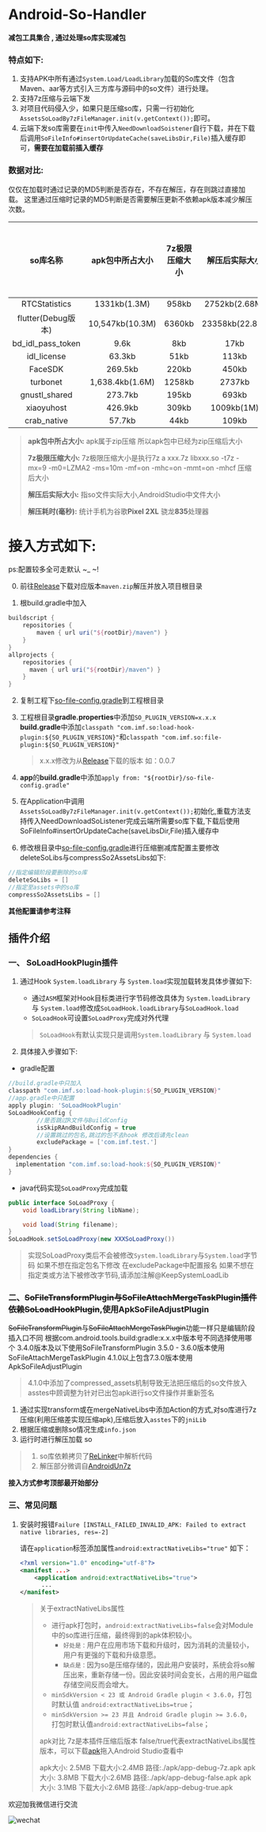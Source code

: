 # Android-So-Handler
**减包工具集合 , 通过处理so库实现减包**

### 特点如下:
1. 支持APK中所有通过`System.Load/LoadLibrary`加载的So库文件（包含Maven、aar等方式引入三方库与源码中的so文件）进行处理。
2. 支持7z压缩与云端下发
3. 对项目代码侵入少，如果只是压缩so库，只需一行初始化`AssetsSoLoadBy7zFileManager.init(v.getContext());`即可。
4. 云端下发so库需要在`init`中传入`NeedDownloadSoistener`自行下载，并在下载后调用`SoFileInfo#insertOrUpdateCache(saveLibsDir,File)`插入缓存即可，**需要在加载前插入缓存**

### 数据对比:

仅仅在加载时通过记录的MD5判断是否存在，不存在解压，存在则跳过直接加载。
这里通过压缩时记录的MD5判断是否需要解压更新不依赖apk版本减少解压次数。

|      so库名称      | apk包中所占大小 | 7z极限压缩大小 | 解压后实际大小 | 解压耗时(毫秒) |
| :----------------: | :-------------: | :------------: | :------------: | :------------: |
|   RTCStatistics    |  1331kb(1.3M)   |     958kb      | 2752kb(2.68M)  |      109       |
| flutter(Debug版本) | 10,547kb(10.3M) |     6360kb     | 23358kb(22.8M) |      700       |
| bd_idl_pass_token  |      9.6k       |      8kb       |      17kb      |       3        |
|    idl_license     |     63.3kb      |      51kb      |     113kb      |       6        |
|      FaceSDK       |     269.5kb     |     220kb      |     450kb      |       25       |
|      turbonet      | 1,638.4kb(1.6M) |     1258kb     |     2737kb     |      167       |
|   gnustl_shared    |     273.7kb     |     195kb      |     693kb      |       28       |
|     xiaoyuhost     |     426.9kb     |     309kb      |   1009kb(1M)   |       48       |
|    crab_native     |     57.7kb      |      44kb      |     109kb      |       7        |

> **apk包中所占大小:** apk属于zip压缩 所以apk包中已经为zip压缩后大小
>
> **7z极限压缩大小:** 7z极限压缩大小是执行7z a xxx.7z  libxxx.so -t7z -mx=9 -m0=LZMA2 -ms=10m -mf=on -mhc=on -mmt=on -mhcf 压缩后大小
>
> **解压后实际大小:** 指so文件实际大小,AndroidStudio中文件大小
>
> **解压耗时(毫秒):** 统计手机为谷歌**Pixel 2XL** 骁龙**835**处理器

# 接入方式如下:

ps:配置较多全可走默认 ~_ ~!

0. 前往[Release](https://github.com/Android-Mainli/Android-So-Handler/releases)下载对应版本`maven.zip`解压并放入项目根目录

1. 根build.gradle中加入
```groovy
buildscript {
    repositories {
        maven { url uri("${rootDir}/maven") }
    }
}
allprojects {
    repositories {
      maven { url uri("${rootDir}/maven") }
    }
}
```
2. 复制工程下[so-file-config.gradle](so-file-config.gradle)到工程根目录

3. 工程根目录**gradle.properties**中添加`SO_PLUGIN_VERSION=x.x.x`
   **build.gradle**中添加`classpath "com.imf.so:load-hook-plugin:${SO_PLUGIN_VERSION}"`和`classpath "com.imf.so:file-plugin:${SO_PLUGIN_VERSION}"`

   > x.x.x修改为从[Release](https://github.com/Android-Mainli/Android-So-Handler/releases)下载的版本 如：0.0.7

4. **app**的**build.gradle**中添加`apply from: "${rootDir}/so-file-config.gradle"`

5. 在Application中调用`AssetsSoLoadBy7zFileManager.init(v.getContext());`初始化,重载方法支持传入NeedDownloadSoListener完成云端所需要so库下载,下载后使用SoFileInfo#insertOrUpdateCache(saveLibsDir,File)插入缓存中

6. 修改根目录中[so-file-config.gradle](so-file-config.gradle)进行压缩删减库配置主要修改deleteSoLibs与compressSo2AssetsLibs如下:
```groovy
//指定编辑阶段要删除的so库
deleteSoLibs = []
//指定至assets中的so库
compressSo2AssetsLibs = []
```
**其他配置请参考注释**


## 插件介绍

### 一、 SoLoadHookPlugin插件

1. 通过Hook `System.loadLibrary` 与 `System.load`实现加载转发具体步骤如下:

   * 通过`ASM`框架对Hook目标类进行字节码修改具体为 `System.loadLibrary` 与 `System.load`修改成`SoLoadHook.loadLibrary`与`SoLoadHook.load` 
   * `SoLoadHook`可设置`SoLoadProxy`完成对外代理

    > `SoLoadHook`有默认实现只是调用`System.loadLibrary` 与 `System.load`

2. 具体接入步骤如下:

* gradle配置

```groovy
//build.gradle中只加入
classpath "com.imf.so:load-hook-plugin:${SO_PLUGIN_VERSION}" 
//app.gradle中只配置
apply plugin: 'SoLoadHookPlugin'
SoLoadHookConfig {
		//是否跳过R文件与BuildConfig
		isSkipRAndBuildConfig = true
		//设置跳过的包名,跳过的包不去hook 修改后请先clean
		excludePackage = ['com.imf.test.']
}
dependencies {
  implementation "com.imf.so:load-hook:${SO_PLUGIN_VERSION}"
}
```

* java代码实现`SoLoadProxy`完成加载


```java
public interface SoLoadProxy {
    void loadLibrary(String libName);

    void load(String filename);
}
SoLoadHook.setSoLoadProxy(new XXXSoLoadProxy())
```

> 实现SoLoadProxy类后不会被修改`System.loadLibrary`与`System.load`字节码
> 如果不想在指定包名下修改 在excludePackage中配置报名
> 如果不想在指定类或方法下被修改字节码,请添加注解@KeepSystemLoadLib

### 二、~~SoFileTransformPlugin与SoFileAttachMergeTaskPlugin插件依赖SoLoadHookPlugin~~,使用ApkSoFileAdjustPlugin
~~SoFileTransformPlugin~~与~~SoFileAttachMergeTaskPlugin~~功能一样只是编辑阶段插入口不同
根据com.android.tools.build:gradle:x.x.x中版本号不同选择使用哪个
3.4.0版本及以下使用SoFileTransformPlugin
3.5.0 - 3.6.0版本使用SoFileAttachMergeTaskPlugin
4.1.0以上包含7.3.0版本使用ApkSoFileAdjustPlugin

> 4.1.0中添加了compressed_assets机制导致无法把压缩后的so文件放入asstes中顾调整为针对已出包apk进行so文件操作并重新签名


1. 通过实现transform或在mergeNativeLibs中添加Action的方式,对so库进行7z压缩(利用压缩差实现压缩apk),压缩后放入`asstes`下的`jniLib`
2. 根据压缩或删除so情况生成`info.json`
3. 运行时进行解压加载 so

> 1. so库依赖拷贝了[ReLinker](https://github.com/KeepSafe/ReLinker)中解析代码
> 2. 解压部分微调自[AndroidUn7z](https://github.com/hzy3774/AndroidUn7zip)

**接入方式参考顶部最开始部分**

### 三、常见问题

1. 安装时报错`Failure [INSTALL_FAILED_INVALID_APK: Failed to extract native libraries, res=-2]`

   请在`application`标签添加属性`android:extractNativeLibs="true"` 如下：

   ```xml
   <?xml version="1.0" encoding="utf-8"?>
   <manifest ...>
       <application android:extractNativeLibs="true">
         ...
   </manifest>
   
   ```

   > 关于extractNativeLibs属性
   >
   > - 进行apk打包时，`android:extractNativeLibs=false`会对Module中的so库进行压缩，最终得到的apk体积较小。
   >   - `好处是：`用户在应用市场下载和升级时，因为消耗的流量较小，用户有更强的下载和升级意愿。
   >   - `缺点是：`因为so是压缩存储的，因此用户安装时，系统会将so解压出来，重新存储一份。因此安装时间会变长，占用的用户磁盘存储空间反而会增大。
   > -  `minSdkVersion < 23 或 Android Gradle plugin < 3.6.0`，打包时默认值 `android:extractNativeLibs=true`；
   > - `minSdkVersion >= 23 并且 Android Gradle plugin >= 3.6.0`，打包时默认值`android:extractNativeLibs=false`；
   >
   > apk对比 7z是本插件压缩后版本 false/true代表extractNativeLibs属性版本，可以下载[apk](apk)拖入Android Studio查看中
   >
   > apk大小: 2.5MB  下载大小:2.4MB  路径:./apk/app-debug-7z.apk
   > apk大小: 3.8MB  下载大小:2.6MB  路径:./apk/app-debug-false.apk
   > apk大小: 3.1MB  下载大小:2.6MB  路径:./apk/app-debug-true.apk

欢迎加我微信进行交流

![wechat](wechat.jpg)
